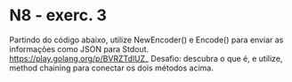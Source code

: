 # N8 - exerc. 3

Partindo do código abaixo, utilize NewEncoder() e Encode() para enviar as informações como JSON para Stdout.
https://play.golang.org/p/BVRZTdlUZ_
Desafio: descubra o que é, e utilize, method chaining para conectar os dois métodos acima.

